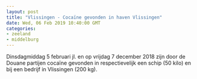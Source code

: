 ```yaml
---
layout: post
title: "Vlissingen - Cocaïne gevonden in haven Vlissingen"
date: Wed, 06 Feb 2019 10:40:00 GMT
categories: 
- zeeland 
- middelburg 
---
```


Dinsdagmiddag 5 februari jl. en op vrijdag 7 december 2018 zijn door de Douane partijen cocaïne gevonden in respectievelijk een schip (50 kilo) en bij een bedrijf in Vlissingen (200 kg).
